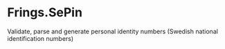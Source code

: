 # Frings.SePin
Validate, parse and generate personal identity numbers (Swedish national identification numbers)
